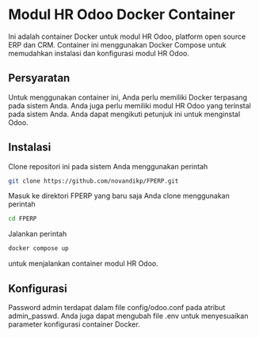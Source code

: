 # Modul HR Odoo Docker Container
Ini adalah container Docker untuk modul HR Odoo, platform open source ERP dan CRM. Container ini menggunakan Docker Compose untuk memudahkan instalasi dan konfigurasi modul HR Odoo.


## Persyaratan
Untuk menggunakan container ini, Anda perlu memiliki Docker terpasang pada sistem Anda. Anda juga perlu memiliki modul HR Odoo yang terinstal pada sistem Anda. Anda dapat mengikuti petunjuk ini untuk menginstal Odoo.


## Instalasi
Clone repositori ini pada sistem Anda menggunakan perintah 
```bash
git clone https://github.com/novandikp/FPERP.git
```
Masuk ke direktori FPERP yang baru saja Anda clone menggunakan perintah 
```bash
cd FPERP
```
Jalankan perintah 
```bash
docker compose up
```
untuk menjalankan container modul HR Odoo.



## Konfigurasi
Password admin terdapat dalam file config/odoo.conf pada atribut admin_passwd. Anda juga dapat mengubah file .env untuk menyesuaikan parameter konfigurasi container Docker.